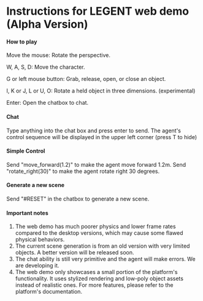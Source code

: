 # Instructions for LEGENT web demo (Alpha Version)

#### How to play

Move the mouse: Rotate the perspective.

W, A, S, D: Move the character.

G or left mouse button: Grab, release, open, or close an object.

I, K or J, L or U, O: Rotate a held object in three dimensions. (experimental)

Enter: Open the chatbox to chat.

#### Chat

Type anything into the chat box and press enter to send. The agent's control sequence will be displayed in the upper left corner (press T to hide)

#### Simple Control

Send "move_forward(1.2)" to make the agent move forward 1.2m.
Send "rotate_right(30)" to make the agent rotate right 30 degrees.

#### Generate a new scene

Send "#RESET" in the chatbox to generate a new scene.

#### Important notes

1. The web demo has much poorer physics and lower frame rates compared to the desktop versions, which may cause some flawed physical behaviors.
2. The current scene generation is from an old version with very limited objects. A better version will be released soon.
3. The chat ability is still very primitive and the agent will make errors. We are developing it.
4. The web demo only showcases a small portion of the platform's functionality. It uses stylized rendering and low-poly object assets instead of realistic ones. For more features, please refer to the platform's documentation.
